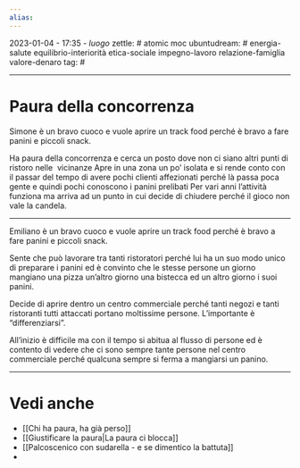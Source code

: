 ```yaml
---
alias: 
---
```

2023-01-04 - 17:35 - *luogo*
zettle: # atomic moc
ubuntudream: # energia-salute equilibrio-interiorità etica-sociale impegno-lavoro relazione-famiglia valore-denaro 
tag: #

---
# Paura della concorrenza
Simone è un bravo cuoco e vuole aprire un track food perché è bravo a fare panini e piccoli snack.

Ha paura della concorrenza e cerca un posto dove non ci siano altri punti di ristoro nelle  vicinanze
Apre in una zona un po’ isolata e si rende conto con il passar del tempo di avere pochi clienti affezionati perché là passa poca gente e quindi pochi conoscono i panini prelibati
Per vari anni l’attività funziona ma arriva ad un punto in cui decide di chiudere perché il gioco non vale la candela.

---
Emiliano è un bravo cuoco e vuole aprire un track food perché è bravo a fare panini e piccoli snack.

Sente che può lavorare tra tanti ristoratori perché lui ha un suo modo unico di preparare i panini ed è convinto che le stesse persone un giorno mangiano una pizza un’altro giorno una bistecca ed un altro giorno i suoi panini.

Decide di aprire dentro un centro commerciale perché tanti negozi e tanti ristoranti tutti attaccati portano moltissime persone. L’importante è “differenziarsi”.

All’inizio è difficile ma con il tempo si abitua al flusso di persone ed è contento di vedere che ci sono sempre tante persone nel centro commerciale perché qualcuna sempre si ferma a mangiarsi un panino.



---
# Vedi anche
- [[Chi ha paura, ha già perso]]
- [[Giustificare la paura|La paura ci blocca]]
- [[Palcoscenico con sudarella - e se dimentico la battuta]]
- 